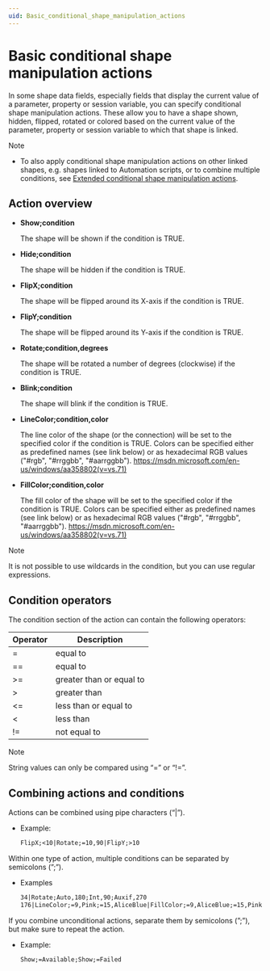 ```yaml
---
uid: Basic_conditional_shape_manipulation_actions
---
```


# Basic conditional shape manipulation actions

In some shape data fields, especially fields that display the current value of a parameter, property or session variable, you can specify conditional shape manipulation actions. These allow you to have a shape shown, hidden, flipped, rotated or colored based on the current value of the parameter, property or session variable to which that shape is linked.

> [!NOTE]
> - To also apply conditional shape manipulation actions on other linked shapes, e.g. shapes linked to Automation scripts, or to combine multiple conditions, see [Extended conditional shape manipulation actions](xref:Extended_conditional_shape_manipulation_actions).

## Action overview

- **Show;condition**

    The shape will be shown if the condition is TRUE.

- **Hide;condition**

    The shape will be hidden if the condition is TRUE.

- **FlipX;condition**

    The shape will be flipped around its X-axis if the condition is TRUE.

- **FlipY;condition**

    The shape will be flipped around its Y-axis if the condition is TRUE.

- **Rotate;condition,degrees**

    The shape will be rotated a number of degrees (clockwise) if the condition is TRUE.

- **Blink;condition**

    The shape will blink if the condition is TRUE.

- **LineColor;condition,color**

    The line color of the shape (or the connection) will be set to the specified color if the condition is TRUE.     Colors can be specified either as predefined names (see link below) or as hexadecimal RGB values ("#rgb", "#rrggbb", "#aarrggbb").     <https://msdn.microsoft.com/en-us/windows/aa358802(v=vs.71)>

- **FillColor;condition,color**

    The fill color of the shape will be set to the specified color if the condition is TRUE.     Colors can be specified either as predefined names (see link below) or as hexadecimal RGB values ("#rgb", "#rrggbb", "#aarrggbb").     <https://msdn.microsoft.com/en-us/windows/aa358802(v=vs.71)>

> [!NOTE]
> It is not possible to use wildcards in the condition, but you can use regular expressions.

## Condition operators

The condition section of the action can contain the following operators:

| Operator | Description              |
|----------|--------------------------|
| =        | equal to                 |
| ==       | equal to                 |
| \>=      | greater than or equal to |
| \>       | greater than             |
| \<=      | less than or equal to    |
| \<       | less than                |
| !=       | not equal to             |

> [!NOTE]
> String values can only be compared using “=” or “!=”.

## Combining actions and conditions

Actions can be combined using pipe characters (“\|”).

- Example:

    ```txt
    FlipX;<10|Rotate;=10,90|FlipY;>10
    ```

Within one type of action, multiple conditions can be separated by semicolons (”;”).

- Examples

    ```txt
    34|Rotate;Auto,180;Int,90;Auxif,270
    176|LineColor;=9,Pink;=15,AliceBlue|FillColor;=9,AliceBlue;=15,Pink
    ```

If you combine unconditional actions, separate them by semicolons (”;”), but make sure to repeat the action.

- Example:

    ```txt
    Show;=Available;Show;=Failed
    ```
